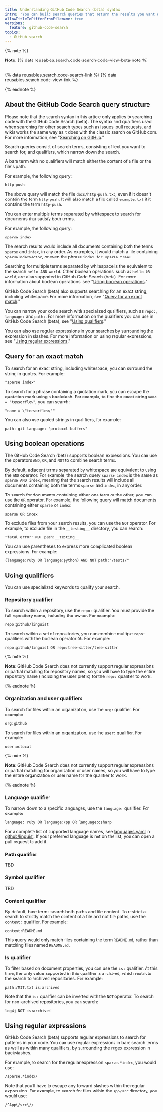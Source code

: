 ```yaml
---
title: Understanding GitHub Code Search (beta) syntax
intro: 'You can build search queries that return the results you want with specialized code qualifiers, regular expressions, and boolean operations.'
allowTitleToDifferFromFilename: true
versions:
  feature: github-code-search
topics:
  - GitHub search
---
```


{% note %}

**Note:** {% data reusables.search.code-search-code-view-beta-note %}<br><br>

{% data reusables.search.code-search-link %} {% data reusables.search.code-view-link %}

{% endnote %}

## About the GitHub Code Search query structure

Please note that the search syntax in this article only applies to searching code with the GitHub Code Search (beta). The syntax and qualifiers used when searching for other search types such as issues, pull requests, and wikis works the same way as it does with the classic search on GitHub.com. For more information, see "[Searching on GitHub](/search-github/searching-on-github/index.md)."

Search queries consist of search terms, consisting of text you want to search for, and qualifiers, which narrow down the search. 

A bare term with no qualifiers will match either the content of a file or the file's path. 

For example, the following query:

```
http-push
```

The above query will match the file `docs/http-push.txt`, even if it doesn't contain the term `http-push`. It will also match a file called `example.txt` if it contains the term `http-push`. 

You can enter multiple terms separated by whitespace to search for documents that satisfy both terms. 

For example, the following query:

```
sparse index
```

The search results would include all documents containing both the terms `sparse` and `index`, in any order. As examples, it would match a file containing `SparseIndexVector`, or even the phrase `index for sparse trees`. 

Searching for multiple terms separated by whitespace is the equivalent to the search `hello AND world`. Other boolean operations, such as `hello OR world`, are also supported in GitHub Code Search (beta). For more information about boolean operations, see "[Using boolean operations](#using-boolean-operations)."

GitHub Code Search (beta) also supports searching for an exact string, including whitespace. For more information, see "[Query for an exact match](#query-for-an-exact-match)."

You can narrow your code search with specialized qualifiers, such as `repo:`, `language:` and `path:`. For more information on the qualifiers you can use in GitHub Code Search (beta), see "[Using qualifiers](#using-qualifiers)."

You can also use regular expressions in your searches by surrounding the expression in slashes. For more information on using regular expressions, see "[Using regular expressions](#using-regular-expressions)."

## Query for an exact match

To search for an exact string, including whitespace, you can surround the string in quotes. For example:

```
"sparse index"
```

To search for a phrase containing a quotation mark, you can escape the quotation mark using a backslash. For example, to find the exact string `name = "tensorflow"`, you can search:

```
"name = \"tensorflow\""
```

You can also use quoted strings in qualifiers, for example:

```
path: git language: "protocol buffers"
```

## Using boolean operations

The GitHub Code Search (beta) supports boolean expressions. You can use the operators `AND`, `OR`, and `NOT` to combine search terms.

By default, adjacent terms separated by whitespace are equivalent to using the `AND` operator. For example, the search query `sparse index` is the same as `sparse AND index`, meaning that the search results will include all documents containing both the terms `sparse` and `index`, in any order.

To search for documents containing either one term or the other, you can use the `OR` operator. For example, the following query will match documents containing either `sparse` or `index`:

```
sparse OR index
```

To exclude files from your search results, you can use the `NOT` operator. For example, to exclude file in the `__testing__` directory, you can search:

```
"fatal error" NOT path:__testing__
```

You can use parentheses to express more complicated boolean expressions. For example:

```
(language:ruby OR language:python) AND NOT path:"/tests/"
```

## Using qualifiers

You can use specialized keywords to qualify your search.

### Repository qualifier

To search within a repository, use the `repo:` qualifier. You must provide the full repository name, including the owner. For example:

```
repo:github/linguist
```

To search within a set of repositories, you can combine multiple `repo:` qualifiers with the boolean operator `OR`. For example:

```
repo:github/linguist OR repo:tree-sitter/tree-sitter
```

{% note %}

**Note:** GitHub Code Search does not currently support regular expressions or partial matching for repository names, so you will have to type the entire repository name (including the user prefix) for the `repo:` qualifier to work.

{% endnote %}

### Organization and user qualifiers

To search for files within an organization, use the `org:` qualifier. For example:

```
org:github
```

To search for files within an organization, use the `user:` qualifier. For example:

```
user:octocat
```

{% note %}

**Note:** GitHub Code Search does not currently support regular expressions or partial matching for organization or user names, so you will have to type the entire organization or user name for the qualifier to work.

{% endnote %}


### Language qualifier

To narrow down to a specific languages, use the `language:` qualifier. For example: 

```
language: ruby OR language:cpp OR language:csharp
```

For a complete list of supported language names, see [languages.yaml](https://github.com/github/linguist/blob/master/lib/linguist/languages.yml) in [github/linguist](https://github.com/github/linguist). If your preferred language is not on the list, you can open a pull request to add it.

### Path qualifier

TBD


### Symbol qualifier

TBD 

### Content qualifier

By default, bare terms search both paths and file content. To restrict a search to strictly match the content of a file and not file paths, use the `content:` qualifier. For example:

```
content:README.md
```

This query would only match files containing the term `README.md`, rather than matching files named `README.md`. 


### Is qualifier

To filter based on document properties, you can use the `is:` qualifier. At this time, the only value supported in this qualifier is `archived`, which restricts the search to archived repositories. For example:

```
path:/MIT.txt is:archived
```

Note that the `is:` qualifier can be inverted with the `NOT` operator. To search for non-archived repositories, you can search:

```
log4j NOT is:archived
```

## Using regular expressions

GitHub Code Search (beta) supports regular expressions to search for patterns in your code. You can use regular expressions in bare search terms as well as within many qualifiers, by surrounding the regex expression in backslashes. 

For example, to search for the regular expression `sparse.*index`, you would use:

```
/sparse.*index/
```

Note that you'll have to escape any forward slashes within the regular expression. For example, to search for files within the `App/src` directory, you would use:

```
/^App\/src\//
```


